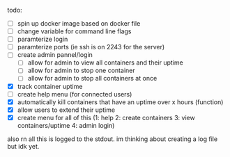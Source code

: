 todo:
- [ ] spin up docker image based on docker file
- [ ] change variable for command line flags
- [ ] paramterize login 
- [ ] paramterize ports (ie ssh is on 2243 for the server)
- [ ] create admin pannel/login
    - [ ] allow for admin to view all containers and their uptime
    - [ ] allow for admin to stop  one container
    - [ ] allow for admin to stop all containers at once
- [x] track container uptime 
- [ ] create help menu (for connected users)
- [x] automatically kill containers that have an uptime over x hours (function)
- [x] allow users to extend their uptime
- [x] create menu for all of this (1: help 2: create containers 3: view containers/uptime 4: admin login)

also rn all this is logged to the stdout. im thinking about creating a log file but idk yet.
